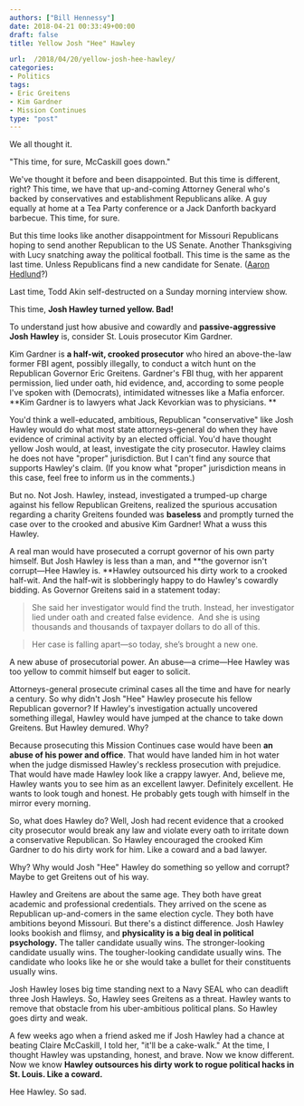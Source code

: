 ```yaml
---
authors: ["Bill Hennessy"]
date: 2018-04-21 00:33:49+00:00
draft: false
title: Yellow Josh "Hee" Hawley

url:  /2018/04/20/yellow-josh-hee-hawley/
categories:
- Politics
tags:
- Eric Greitens
- Kim Gardner
- Mission Continues
type: "post"
---
```


We all thought it.

"This time, for sure, McCaskill goes down."

We've thought it before and been disappointed. But this time is different, right? This time, we have that up-and-coming Attorney General who's backed by conservatives and establishment Republicans alike. A guy equally at home at a Tea Party conference or a Jack Danforth backyard barbecue. This time, for sure.

But this time looks like another disappointment for Missouri Republicans hoping to send another Republican to the US Senate. Another Thanksgiving with Lucy snatching away the political football. This time is the same as the last time. Unless Republicans find a new candidate for Senate. ([Aaron Hedlund](https://twitter.com/aaron_hedlund)?)

Last time, Todd Akin self-destructed on a Sunday morning interview show.

This time, **Josh Hawley turned yellow. Bad!**

To understand just how abusive and cowardly and **passive-aggressive Josh Hawley** is, consider St. Louis prosecutor Kim Gardner.

Kim Gardner is **a half-wit, crooked prosecutor** who hired an above-the-law former FBI agent, possibly illegally, to conduct a witch hunt on the Republican Governor Eric Greitens. Gardner's FBI thug, with her apparent permission, lied under oath, hid evidence, and, according to some people I've spoken with (Democrats), intimidated witnesses like a Mafia enforcer. **Kim Gardner is to lawyers what Jack Kevorkian was to physicians. **

You'd think a well-educated, ambitious, Republican "conservative" like Josh Hawley would do what most state attorneys-general do when they have evidence of criminal activity by an elected official. You'd have thought yellow Josh would, at least, investigate the city prosecutor. Hawley claims he does not have "proper" jurisdiction. But I can't find any source that supports Hawley's claim. (If you know what "proper" jurisdiction means in this case, feel free to inform us in the comments.)

But no. Not Josh. Hawley, instead, investigated a trumped-up charge against his fellow Republican Greitens, realized the spurious accusation regarding a charity Greitens founded was **baseless** and promptly turned the case over to the crooked and abusive Kim Gardner! What a wuss this Hawley.

A real man would have prosecuted a corrupt governor of his own party himself. But Josh Hawley is less than a man, and **the governor isn't corrupt—Hee Hawley is. **Hawley outsourced his dirty work to a crooked half-wit. And the half-wit is slobberingly happy to do Hawley's cowardly bidding. As Governor Greitens said in a statement today:


> 

> 
> She said her investigator would find the truth. Instead, her investigator lied under oath and created false evidence.  And she is using thousands and thousands of taxpayer dollars to do all of this.
> 
> 

> 
> Her case is falling apart—so today, she’s brought a new one.
> 
> 



A new abuse of prosecutorial power. An abuse—a crime—Hee Hawley was too yellow to commit himself but eager to solicit.

Attorneys-general prosecute criminal cases all the time and have for nearly a century. So why didn't Josh "Hee" Hawley prosecute his fellow Republican governor? If Hawley's investigation actually uncovered something illegal, Hawley would have jumped at the chance to take down Greitens. But Hawley demured. Why?

Because prosecuting this Mission Continues case would have been **an abuse of his power and office**. That would have landed him in hot water when the judge dismissed Hawley's reckless prosecution with prejudice. That would have made Hawley look like a crappy lawyer. And, believe me, Hawley wants you to see him as an excellent lawyer. Definitely excellent. He wants to look tough and honest. He probably gets tough with himself in the mirror every morning.

So, what does Hawley do? Well, Josh had recent evidence that a crooked city prosecutor would break any law and violate every oath to irritate down a conservative Republican. So Hawley encouraged the crooked Kim Gardner to do his dirty work for him. Like a coward and a bad lawyer.

Why? Why would Josh "Hee" Hawley do something so yellow and corrupt? Maybe to get Greitens out of his way.

Hawley and Greitens are about the same age. They both have great academic and professional credentials. They arrived on the scene as Republican up-and-comers in the same election cycle. They both have ambitions beyond Missouri. But there's a distinct difference. Josh Hawley looks bookish and flimsy, and **physicality is a big deal in political psychology.** The taller candidate usually wins. The stronger-looking candidate usually wins. The tougher-looking candidate usually wins. The candidate who looks like he or she would take a bullet for their constituents usually wins.

Josh Hawley loses big time standing next to a Navy SEAL who can deadlift three Josh Hawleys. So, Hawley sees Greitens as a threat. Hawley wants to remove that obstacle from his uber-ambitious political plans. So Hawley goes dirty and weak.

A few weeks ago when a friend asked me if Josh Hawley had a chance at beating Claire McCaskill, I told her, "it'll be a cake-walk." At the time, I thought Hawley was upstanding, honest, and brave. Now we know different. Now we know **Hawley outsources his dirty work to rogue political hacks in St. Louis. Like a coward.**

Hee Hawley. So sad.


